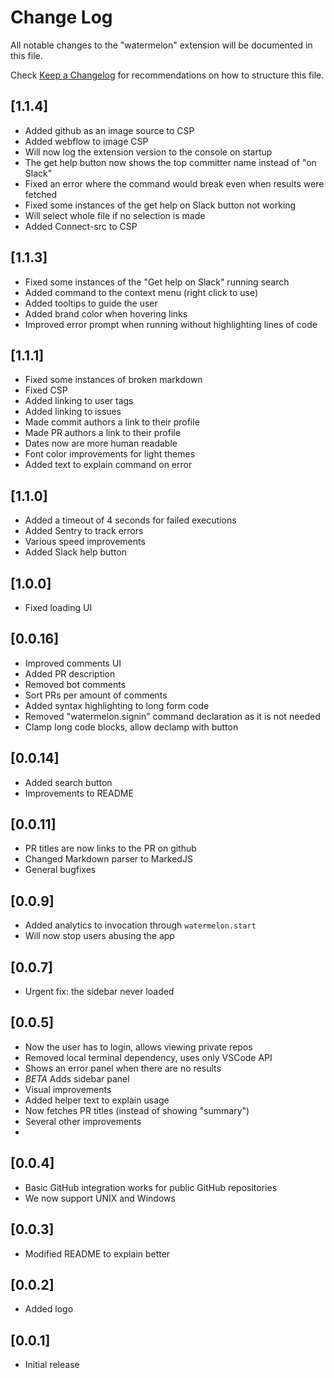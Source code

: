 # Change Log

All notable changes to the "watermelon" extension will be documented in this file.

Check [Keep a Changelog](http://keepachangelog.com/) for recommendations on how to structure this file.

## [1.1.4]
- Added github as an image source to CSP
- Added webflow to image CSP
- Will now log the extension version to the console on startup
- The get help button now shows the top committer name instead of "on Slack"
- Fixed an error where the command would break even when results were fetched
- Fixed some instances of the get help on Slack button not working
- Will select whole file if no selection is made
- Added Connect-src to CSP

## [1.1.3]
- Fixed some instances of the "Get help on Slack" running search
- Added command to the context menu (right click to use)
- Added tooltips to guide the user
- Added brand color when hovering links
- Improved error prompt when running without highlighting lines of code

## [1.1.1]
- Fixed some instances of broken markdown
- Fixed CSP 
- Added linking to user tags
- Added linking to issues
- Made commit authors a link to their profile
- Made PR authors a link to their profile
- Dates now are more human readable
- Font color improvements for light themes 
- Added text to explain command on error

## [1.1.0]
- Added a timeout of 4 seconds for failed executions
- Added Sentry to track errors
- Various speed improvements
- Added Slack help button

## [1.0.0]
- Fixed loading UI

## [0.0.16]
- Improved comments UI
- Added PR description
- Removed bot comments
- Sort PRs per amount of comments
- Added syntax highlighting to long form code 
- Removed "watermelon.signin" command declaration as it is not needed
- Clamp long code blocks, allow declamp with button

## [0.0.14]
- Added search button
- Improvements to README 

## [0.0.11]
- PR titles are now links to the PR on github
- Changed Markdown parser to MarkedJS
- General bugfixes

## [0.0.9]
- Added analytics to invocation through ``watermelon.start``
- Will now stop users abusing the app

## [0.0.7]
- Urgent fix: the sidebar never loaded

## [0.0.5]
- Now the user has to login, allows viewing private repos
- Removed local terminal dependency, uses only VSCode API
- Shows an error panel when there are no results
- *BETA* Adds sidebar panel
- Visual improvements
- Added helper text to explain usage
- Now fetches PR titles (instead of showing "summary")
- Several other improvements
- 
## [0.0.4]
- Basic GitHub integration works for public GitHub repositories
- We now support UNIX and Windows

## [0.0.3]

- Modified README to explain better

## [0.0.2]

- Added logo

## [0.0.1]

- Initial release

